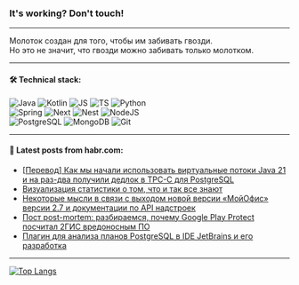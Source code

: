 ### It's working? Don't touch!

---
Молоток создан для того, чтобы им забивать гвозди. <br>
Но это не значит, что гвозди можно забивать только молотком.

---

#### 🛠️ Technical stack:

![Java](https://img.shields.io/badge/Java-informational?logo=Oracle&style=flat&logoColor=white&color=FF4500)
![Kotlin](https://img.shields.io/badge/Kotlin-informational?logo=Kotlin&style=flat&logoColor=white&color=774D97)
![JS](https://img.shields.io/badge/JS-informational?logo=javaScript&style=flat&logoColor=black&color=F7Df1E)
![TS](https://img.shields.io/badge/TypeScript-informational?logo=typeScript&style=flat&logoColor=black&color=017acc)
![Python](https://img.shields.io/badge/Python-informational?logo=Python&style=flat&logoColor=black&color=ffdd54) <br>
![Spring](https://img.shields.io/badge/SpringBoot-informational?logo=SpringBoot&style=flat&logoColor=white&color=6DB33F) 
![Next](https://img.shields.io/badge/Next.js-informational?logo=Next.js&style=flat&logoColor=white&color=3671a1)
![Nest](https://img.shields.io/badge/NestJS-informational?logo=NestJS&style=flat&logoColor=white&color=E0234E)
![NodeJS](https://img.shields.io/badge/NodeJS-informational?logo=node.js&style=flat&logoColor=white&color=70A760) <br>
![PostgreSQL](https://img.shields.io/badge/PostgreSQL-informational?logo=PostgreSQL&style=flat&logoColor=white&color=DAA520)
![MongoDB](https://img.shields.io/badge/MongoDB-informational?logo=MongoDB&style=flat&logoColor=white&color=870000)
![Git](https://img.shields.io/badge/Git-informational?logo=git&style=flat&logoColor=white&color=f74e28)

___

#### 💬 Latest posts from habr.com:

<!-- BLOG-POST-LIST:START -->
- [[Перевод] Как мы начали использовать виртуальные потоки Java 21 и на раз-два получили дедлок в TPC-C для PostgreSQL](https://habr.com/ru/companies/ydb/articles/786550/?utm_source=habrahabr&utm_medium=rss&utm_campaign=786550)
- [Визуализация статистики о том, что и так все знают](https://habr.com/ru/companies/alfa/articles/786524/?utm_source=habrahabr&utm_medium=rss&utm_campaign=786524)
- [Некоторые мысли в связи с выходом новой версии «МойОфис» версии 2.7 и документации по API надстроек](https://habr.com/ru/articles/786536/?utm_source=habrahabr&utm_medium=rss&utm_campaign=786536)
- [Пост post-mortem: разбираемся, почему Google Play Protect посчитал 2ГИС вредоносным ПО](https://habr.com/ru/companies/2gis/articles/786404/?utm_source=habrahabr&utm_medium=rss&utm_campaign=786404)
- [Плагин для анализа планов PostgreSQL в IDE JetBrains и его разработка](https://habr.com/ru/companies/tensor/articles/782150/?utm_source=habrahabr&utm_medium=rss&utm_campaign=782150)
<!-- BLOG-POST-LIST:END -->

---
[![Top Langs](https://github-readme-stats-git-master-advtsetting-gmailcom.vercel.app/api/top-langs/?username=zloylis&langs_count=10&hide_title=false&title_color=e6edf3&size_weight=0.5&count_weight=0.5&layout=compact&hide_border=true&theme=dracula)](https://github.com/zloylis)

<!-- ![GitHub stats](https://github-readme-stats-git-master-advtsetting-gmailcom.vercel.app/api?username=zloylis&show_icons=true&hide_border=true&theme=dracula&hide_title=true&include_all_commits=true&count_private=true&hide=contribs&hide_rank=true) -->
